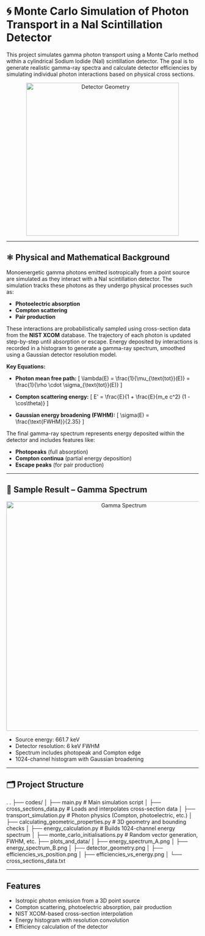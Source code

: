 # 🌀 Monte Carlo Simulation of Photon Transport in a NaI Scintillation Detector

This project simulates gamma photon transport using a Monte Carlo method within a cylindrical Sodium Iodide (NaI) scintillation detector. The goal is to generate realistic gamma-ray spectra and calculate detector efficiencies by simulating individual photon interactions based on physical cross sections.

<p align="center">
  <img src="results/detector_geometry.png" alt="Detector Geometry" width="400"/>
</p>

---

## ⚛️ Physical and Mathematical Background

Monoenergetic gamma photons emitted isotropically from a point source are simulated as they interact with a NaI scintillation detector. The simulation tracks these photons as they undergo physical processes such as:

- **Photoelectric absorption**  
- **Compton scattering**  
- **Pair production**

These interactions are probabilistically sampled using cross-section data from the **NIST XCOM** database. The trajectory of each photon is updated step-by-step until absorption or escape. Energy deposited by interactions is recorded in a histogram to generate a gamma-ray spectrum, smoothed using a Gaussian detector resolution model.

**Key Equations:**

- **Photon mean free path:**
  \[
  \lambda(E) = \frac{1}{\mu_{\text{tot}}(E)} = \frac{1}{\rho \cdot \sigma_{\text{tot}}(E)}
  \]

- **Compton scattering energy:**
  \[
  E' = \frac{E}{1 + \frac{E}{m_e c^2} (1 - \cos\theta)}
  \]

- **Gaussian energy broadening (FWHM):**
  \[
  \sigma(E) = \frac{\text{FWHM}}{2.35}
  \]

The final gamma-ray spectrum represents energy deposited within the detector and includes features like:

- **Photopeaks** (full absorption)  
- **Compton continua** (partial energy deposition)  
- **Escape peaks** (for pair production)

---

## 🧪 Sample Result – Gamma Spectrum

<p align="center">
  <img src="results/spectrum_example.png" alt="Gamma Spectrum" width="600"/>
</p>

- Source energy: 661.7 keV  
- Detector resolution: 6 keV FWHM  
- Spectrum includes photopeak and Compton edge  
- 1024-channel histogram with Gaussian broadening

---

## 🗂 Project Structure

.
.
├── codes/
│   ├── main.py                              # Main simulation script
│   ├── cross_sections_data.py               # Loads and interpolates cross-section data
│   ├── transport_simulation.py              # Photon physics (Compton, photoelectric, etc.)
│   ├── calculating_geometric_properties.py  # 3D geometry and bounding checks
│   ├── energy_calculation.py                # Builds 1024-channel energy spectrum
│   ├── monte_carlo_initialisations.py       # Random vector generation, FWHM, etc.
├── plots_and_data/
│   ├── energy_spectrum_A.png
│   ├── energy_spectrum_B.png
│   ├── detector_geometry.png
│   ├── efficiencies_vs_position.png
│   ├── efficiencies_vs_energy.png
│   └── cross_sections_data.txt

---

## Features

- Isotropic photon emission from a 3D point source  
- Compton scattering, photoelectric absorption, pair production  
- NIST XCOM-based cross-section interpolation  
- Energy histogram with resolution convolution  
- Efficiency calculation of the detector
